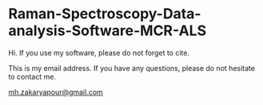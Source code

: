 # Raman-Spectroscopy-Data-analysis-Software-MCR-ALS

Hi. If you use my software, please do not forget to cite.

This is my email address. If you have any questions, please do not hesitate to contact me.

mh.zakaryapour@gmail.com

